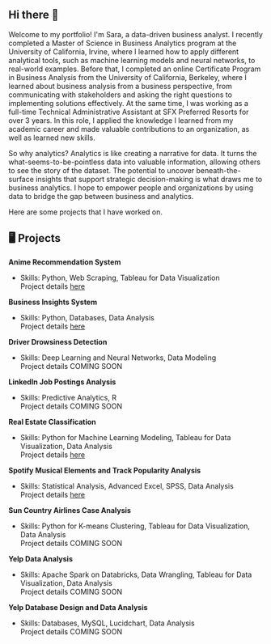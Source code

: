 ## Hi there :wave:

Welcome to my portfolio! I'm Sara, a data-driven business analyst. I recently completed a Master of Science in Business Analytics program at the University of California, Irvine, where I learned how to apply different analytical tools, such as machine learning models and neural networks, to real-world examples. Before that, I completed an online Certificate Program in Business Analysis from the University of California, Berkeley, where I learned about business analysis from a business perspective, from communicating with stakeholders and asking the right questions to implementing solutions effectively. At the same time, I was working as a full-time Technical Administrative Assistant at SFX Preferred Resorts for over 3 years. In this role, I applied the knowledge I learned from my academic career and made valuable contributions to an organization, as well as learned new skills.    

So why analytics? Analytics is like creating a narrative for data. It turns the what-seems-to-be-pointless data into valuable information, allowing others to see the story of the dataset. The potential to uncover beneath-the-surface insights that support strategic decision-making is what draws me to business analytics. I hope to empower people and organizations by using data to bridge the gap between business and analytics.

Here are some projects that I have worked on.

## :desktop_computer: Projects  
<b>Anime Recommendation System</b>  
- Skills: Python, Web Scraping, Tableau for Data Visualization    
Project details [here](https://github.com/sara-huang-hart/anime-recommendation-system.git)

<b>Business Insights System</b>  
- Skills: Python, Databases, Data Analysis   
Project details [here](https://github.com/sara-huang-hart/business-recommendations-system.git)

<b>Driver Drowsiness Detection</b>  
- Skills: Deep Learning and Neural Networks, Data Modeling  
Project details COMING SOON  

<b>LinkedIn Job Postings Analysis</b>  
- Skills: Predictive Analytics, R  
Project details COMING SOON  

<b>Real Estate Classification</b>    
- Skills: Python for Machine Learning Modeling, Tableau for Data Visualization, Data Analysis  
Project details [here](https://github.com/sara-huang-hart/real-estate-classification.git)  

<b>Spotify Musical Elements and Track Popularity Analysis</b>    
- Skills: Statistical Analysis, Advanced Excel, SPSS, Data Analysis    
Project details [here](https://github.com/sara-huang-hart/spotify-musical-elements-and-track-popularity-analysis.git)

<b>Sun Country Airlines Case Analysis</b>    
- Skills: Python for K-means Clustering, Tableau for Data Visualization, Data Analysis    
Project details COMING SOON <!--[here]()-->

<b>Yelp Data Analysis</b>    
- Skills: Apache Spark on Databricks, Data Wrangling, Tableau for Data Visualization, Data Analysis    
Project details COMING SOON <!--[here]()-->

<b>Yelp Database Design and Data Analysis</b>    
- Skills: Databases, MySQL, Lucidchart, Data Analysis      
Project details COMING SOON <!--[here]()-->

<!--
**sara-huang-hart/sara-huang-hart** is a ✨ _special_ ✨ repository because its `README.md` (this file) appears on your GitHub profile.

Here are some ideas to get you started:

- 🔭 I’m currently working on ...
- 🌱 I’m currently learning ...
- 👯 I’m looking to collaborate on ...
- 🤔 I’m looking for help with ...
- 💬 Ask me about ...
- 📫 How to reach me: ...
- 😄 Pronouns: ...
- ⚡ Fun fact: ...
-->
